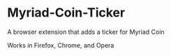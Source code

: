 # Myriad-Coin-Ticker
A browser extension that adds a ticker for Myriad Coin

Works in Firefox, Chrome, and Opera
